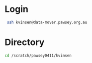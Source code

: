 # Login

```bash
 ssh kvinsen@data-mover.pawsey.org.au

```

# Directory

```bash
cd /scratch/pawsey0411/kvinsen
```


